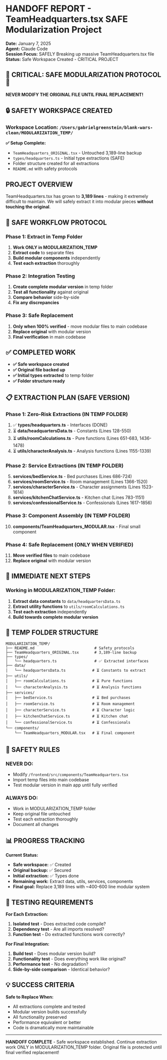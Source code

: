 # HANDOFF REPORT - TeamHeadquarters.tsx SAFE Modularization Project
**Date:** January 7, 2025  
**Agent:** Claude Code  
**Session Focus:** SAFELY Breaking up massive TeamHeadquarters.tsx file  
**Status:** Safe Workspace Created - CRITICAL PROJECT

## 🚨 CRITICAL: SAFE MODULARIZATION PROTOCOL 🚨

**NEVER MODIFY THE ORIGINAL FILE UNTIL FINAL REPLACEMENT!**

## 🔒 SAFETY WORKSPACE CREATED

### **Workspace Location:** `/Users/gabrielgreenstein/blank-wars-clean/MODULARIZATION_TEMP/`

**✅ Setup Complete:**
- `TeamHeadquarters_ORIGINAL.tsx` - Untouched 3,189-line backup 
- `types/headquarters.ts` - Initial type extractions (SAFE)
- Folder structure created for all extractions
- `README.md` with safety protocols

## PROJECT OVERVIEW

TeamHeadquarters.tsx has grown to **3,189 lines** - making it extremely difficult to maintain. We will safely extract it into modular pieces **without touching the original**.

## 🔄 SAFE WORKFLOW PROTOCOL

### **Phase 1: Extract in Temp Folder**
1. **Work ONLY in MODULARIZATION_TEMP**
2. **Extract code** to separate files
3. **Build modular components** independently
4. **Test each extraction** thoroughly

### **Phase 2: Integration Testing** 
1. **Create complete modular version** in temp folder
2. **Test all functionality** against original
3. **Compare behavior** side-by-side
4. **Fix any discrepancies**

### **Phase 3: Safe Replacement**
1. **Only when 100% verified** - move modular files to main codebase
2. **Replace original** with modular version
3. **Final verification** in main codebase

## ✅ COMPLETED WORK

- **✅ Safe workspace created**
- **✅ Original file backed up**
- **✅ Initial types extracted** to temp folder
- **✅ Folder structure ready**

## 📋 EXTRACTION PLAN (SAFE VERSION)

### **Phase 1: Zero-Risk Extractions** (IN TEMP FOLDER)
1. ✅ **types/headquarters.ts** - Interfaces (DONE)
2. ⏳ **data/headquartersData.ts** - Constants (Lines 128-550)
3. ⏳ **utils/roomCalculations.ts** - Pure functions (Lines 651-683, 1436-1478)
4. ⏳ **utils/characterAnalysis.ts** - Analysis functions (Lines 1155-1339)

### **Phase 2: Service Extractions** (IN TEMP FOLDER)
5. **services/bedService.ts** - Bed purchases (Lines 686-724)
6. **services/roomService.ts** - Room management (Lines 1366-1520)
7. **services/characterService.ts** - Character assignments (Lines 1523-1614)
8. **services/kitchenChatService.ts** - Kitchen chat (Lines 783-1151)
9. **services/confessionalService.ts** - Confessionals (Lines 1617-1856)

### **Phase 3: Component Assembly** (IN TEMP FOLDER)
10. **components/TeamHeadquarters_MODULAR.tsx** - Final small component

### **Phase 4: Safe Replacement** (ONLY WHEN VERIFIED)
11. **Move verified files** to main codebase
12. **Replace original** with modular version

## 🎯 IMMEDIATE NEXT STEPS

### **Working in MODULARIZATION_TEMP Folder:**

1. **Extract data constants** to `data/headquartersData.ts`
2. **Extract utility functions** to `utils/roomCalculations.ts`
3. **Test each extraction** independently
4. **Build towards complete modular version**

## 📁 TEMP FOLDER STRUCTURE

```
MODULARIZATION_TEMP/
├── README.md                           # Safety protocols
├── TeamHeadquarters_ORIGINAL.tsx       # 3,189-line backup
├── types/
│   └── headquarters.ts                 # ✅ Extracted interfaces
├── data/
│   └── headquartersData.ts            # ⏳ Constants to extract
├── utils/
│   ├── roomCalculations.ts            # ⏳ Pure functions
│   └── characterAnalysis.ts           # ⏳ Analysis functions
├── services/
│   ├── bedService.ts                  # ⏳ Bed purchases
│   ├── roomService.ts                 # ⏳ Room management
│   ├── characterService.ts            # ⏳ Character logic
│   ├── kitchenChatService.ts          # ⏳ Kitchen chat
│   └── confessionalService.ts         # ⏳ Confessionals
└── components/
    └── TeamHeadquarters_MODULAR.tsx   # ⏳ Final component
```

## 🚨 SAFETY RULES

### **NEVER DO:**
- Modify `/frontend/src/components/TeamHeadquarters.tsx`
- Import temp files into main codebase
- Test modular version in main app until fully verified

### **ALWAYS DO:**
- Work in MODULARIZATION_TEMP folder
- Keep original file untouched
- Test each extraction thoroughly
- Document all changes

## 📊 PROGRESS TRACKING

**Current Status:**
- **Safe workspace:** ✅ Created
- **Original backup:** ✅ Secured  
- **Initial extraction:** ✅ Types done
- **Remaining work:** Extract data, utils, services, components
- **Final goal:** Replace 3,189 lines with ~400-600 line modular system

## 🔧 TESTING REQUIREMENTS

**For Each Extraction:**
1. **Isolated test** - Does extracted code compile?
2. **Dependency test** - Are all imports resolved?
3. **Function test** - Do extracted functions work correctly?

**For Final Integration:**
1. **Build test** - Does modular version build?
2. **Functionality test** - Does everything work like original?
3. **Performance test** - No degradation?
4. **Side-by-side comparison** - Identical behavior?

## 💡 SUCCESS CRITERIA

**Safe to Replace When:**
- All extractions complete and tested
- Modular version builds successfully
- All functionality preserved
- Performance equivalent or better
- Code is dramatically more maintainable

---

**HANDOFF COMPLETE** - Safe workspace established. Continue extraction work ONLY in MODULARIZATION_TEMP folder. Original file is protected until final verified replacement!